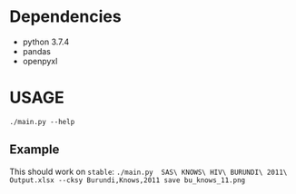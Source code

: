 # Dependencies
* python 3.7.4
* pandas
* openpyxl
# USAGE
`./main.py --help`
## Example
This should work on `stable`:
`./main.py  SAS\ KNOWS\ HIV\ BURUNDI\ 2011\ Output.xlsx --cksy Burundi,Knows,2011 save bu_knows_11.png`